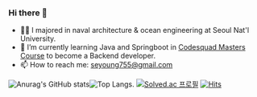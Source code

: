 ### Hi there 👋

<!--
**seyoung755/seyoung755** is a ✨ _special_ ✨ repository because its `README.md` (this file) appears on your GitHub profile.

Here are some ideas to get you started:
- 👯 I’m looking to collaborate on ...
- 🤔 I’m looking for help with ...
- 💬 Ask me about ...
- 😄 Pronouns: ...
- ⚡ Fun fact: ...

-->


- 👨‍🎓 I majored in naval architecture & ocean engineering at Seoul Nat'l University.
- 🌱 I’m currently learning Java and Springboot in [Codesquad Masters Course](https://codesquad.kr) to become a Backend developer.
- 📫 How to reach me: seyoung755@gmail.com



![Anurag's GitHub stats](https://github-readme-stats.vercel.app/api?username=seyoung755&theme=dark&show_icons=true)![Top Langs](https://github-readme-stats.vercel.app/api/top-langs/?username=seyoung755&layout=compact&theme=dark). 
[![Solved.ac
프로필](http://mazassumnida.wtf/api/mini/generate_badge?boj=seyoung755)](https://solved.ac/seyoung755)
[![Hits](https://hits.seeyoufarm.com/api/count/incr/badge.svg?url=https%3A%2F%2Fgithub.com%2Fseyoung755&count_bg=%2379C83D&title_bg=%23555555&icon=&icon_color=%23E7E7E7&title=hits&edge_flat=false)](https://hits.seeyoufarm.com)


